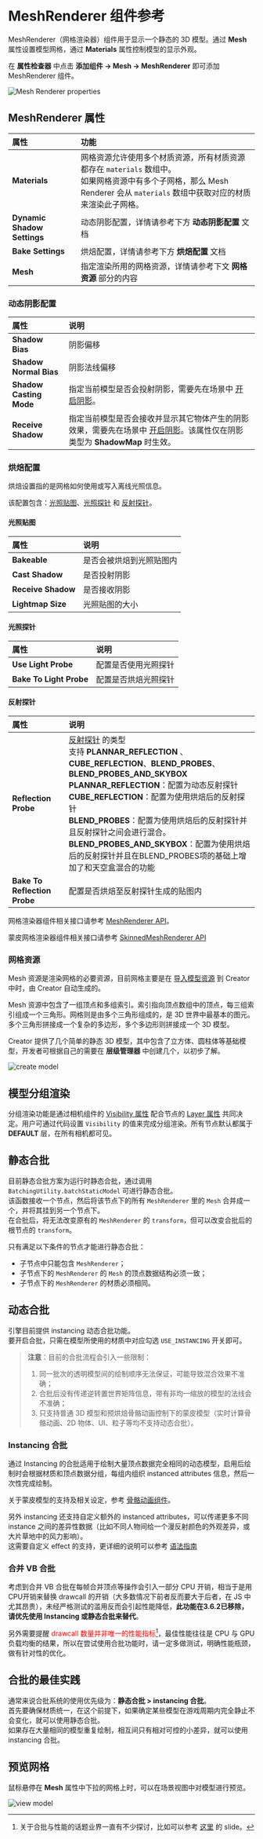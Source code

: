 # MeshRenderer 组件参考

MeshRenderer（网格渲染器）组件用于显示一个静态的 3D 模型。通过 **Mesh** 属性设置模型网格，通过 **Materials** 属性控制模型的显示外观。

在 **属性检查器** 中点击 **添加组件 -> Mesh -> MeshRenderer** 即可添加 MeshRenderer 组件。

![Mesh Renderer properties](meshrenderer-properties.png)

## MeshRenderer 属性

| 属性 | 功能 |
| :--- | :--- |
| **Materials** | 网格资源允许使用多个材质资源，所有材质资源都存在 `materials` 数组中。<br>如果网格资源中有多个子网格，那么 Mesh Renderer 会从 `materials` 数组中获取对应的材质来渲染此子网格。 |
| **Dynamic Shadow Settings** | 动态阴影配置，详情请参考下方 **动态阴影配置** 文档 |
| **Bake Settings** | 烘焙配置，详情请参考下方 **烘焙配置** 文档 |
| **Mesh** | 指定渲染所用的网格资源，详情请参考下文 **网格资源** 部分的内容 |

### 动态阴影配置

| 属性 | 说明 |
| :-- | :-- |
| **Shadow Bias** | 阴影偏移
| **Shadow Normal Bias** | 阴影法线偏移
| **Shadow Casting Mode** |  指定当前模型是否会投射阴影，需要先在场景中 [开启阴影](../../concepts/scene/light/shadow.md#%E5%BC%80%E5%90%AF%E9%98%B4%E5%BD%B1)。|
| **Receive Shadow** | 指定当前模型是否会接收并显示其它物体产生的阴影效果，需要先在场景中 [开启阴影](../../concepts/scene/light/shadow.md#%E5%BC%80%E5%90%AF%E9%98%B4%E5%BD%B1)。该属性仅在阴影类型为 **ShadowMap** 时生效。|

### 烘焙配置

烘焙设置指的是网格如何使用或写入离线光照信息。

该配置包含：[光照贴图](../../concepts/scene/light/lightmap.md)、[光照探针](probe/light-probe.md) 和 [反射探针](../../concepts/scene/light/probe/reflection-probe.md)。

#### 光照贴图

| 属性 | 说明 |
| :-- | :-- |
| **Bakeable** | 是否会被烘焙到光照贴图内 |
| **Cast Shadow** | 是否投射阴影 |
| **Receive Shadow** | 是否接收阴影 |
| **Lightmap Size** | 光照贴图的大小 |

#### 光照探针

| 属性 | 说明 |
| :-- | :-- |
| **Use Light Probe** | 配置是否使用光照探针 |
| **Bake To Light Probe** | 配置是否烘焙光照探针 |

#### 反射探针

| 属性 | 说明 |
| :-- | :-- |
| **Reflection Probe** | [反射探针](../../concepts/scene/light/probe/reflection-probe.md) 的类型 <br> 支持 **PLANNAR_REFLECTION** 、 **CUBE_REFLECTION**、**BLEND_PROBES**、**BLEND_PROBES_AND_SKYBOX** <br> **PLANNAR_REFLECTION**：配置为动态反射探针 <br> **CUBE_REFLECTION**：配置为使用烘焙后的反射探针 <br> **BLEND_PROBES**：配置为使用烘焙后的反射探针并且反射探针之间会进行混合。 <br> **BLEND_PROBES_AND_SKYBOX**：配置为使用烘焙后的反射探针并且在BLEND_PROBES项的基础上增加了和天空盒混合的功能 |
| **Bake To Reflection Probe** | 配置是否烘焙至反射探针生成的贴图内 |

网格渲染器组件相关接口请参考 [MeshRenderer API](%__APIDOC__%/zh/class/MeshRenderer)。

蒙皮网格渲染器组件相关接口请参考 [SkinnedMeshRenderer API](%__APIDOC__%/zh/class/SkinnedMeshRenderer)

### 网格资源

Mesh 资源是渲染网格的必要资源，目前网格主要是在 [导入模型资源](../../asset/model/mesh.md#%E6%A8%A1%E5%9E%8B%E5%AF%BC%E5%85%A5) 到 Creator 中时，由 Creator 自动生成的。

Mesh 资源中包含了一组顶点和多组索引。索引指向顶点数组中的顶点，每三组索引组成一个三角形。网格则是由多个三角形组成的，是 3D 世界中最基本的图元。多个三角形拼接成一个复杂的多边形，多个多边形则拼接成一个 3D 模型。

Creator 提供了几个简单的静态 3D 模型，其中包含了立方体、圆柱体等基础模型，开发者可根据自己的需要在 **层级管理器** 中创建几个，以初步了解。

![create model](create-model.png)

## 模型分组渲染

分组渲染功能是通过相机组件的 [Visibility 属性](../../editor/components/camera-component.md#%E8%AE%BE%E7%BD%AE-visibility-%E5%B1%9E%E6%80%A7) 配合节点的 [Layer 属性](../../concepts/scene/node-component.md#%E8%AE%BE%E7%BD%AE%E8%8A%82%E7%82%B9%E7%9A%84-layer-%E5%B1%9E%E6%80%A7) 共同决定。用户可通过代码设置 `Visibility` 的值来完成分组渲染。所有节点默认都属于 **DEFAULT** 层，在所有相机都可见。

## 静态合批

目前静态合批方案为运行时静态合批，通过调用 `BatchingUtility.batchStaticModel` 可进行静态合批。<br>
该函数接收一个节点，然后将该节点下的所有 `MeshRenderer` 里的 `Mesh` 合并成一个，并将其挂到另一个节点下。<br>
在合批后，将无法改变原有的 `MeshRenderer` 的 `transform`，但可以改变合批后的根节点的 `transform`。

只有满足以下条件的节点才能进行静态合批：
- 子节点中只能包含 `MeshRenderer`；
- 子节点下的 `MeshRenderer` 的 `Mesh` 的顶点数据结构必须一致；
- 子节点下的 `MeshRenderer` 的材质必须相同。

## 动态合批

引擎目前提供 instancing 动态合批功能。<br>
要开启合批，只需在模型所使用的材质中对应勾选 `USE_INSTANCING` 开关即可。

> **注意**：目前的合批流程会引入一些限制：
>
> 1. 同一批次的透明模型间的绘制顺序无法保证，可能导致混合效果不准确；
> 2. 合批后没有传递逆转置世界矩阵信息，带有非均一缩放的模型的法线会不准确；
> 3. 只支持普通 3D 模型和预烘焙骨骼动画控制下的蒙皮模型（实时计算骨骼动画、2D 物体、UI、粒子等均不支持动态合批）。

### Instancing 合批

通过 Instancing 的合批适用于绘制大量顶点数据完全相同的动态模型，启用后绘制时会根据材质和顶点数据分组，每组内组织 instanced attributes 信息，然后一次性完成绘制。

关于蒙皮模型的支持及相关设定，参考 [骨骼动画组件](../../animation/skeletal-animation.md#关于动态-Instancing)。

另外 instancing 还支持自定义额外的 instanced attributes，可以传递更多不同 instance 之间的差异性数据（比如不同人物间给一个漫反射颜色的外观差异，或大片草地中的风力影响）。<br>
这需要自定义 effect 的支持，更详细的说明可以参考 [语法指南](../../shader/effect-syntax.md#%E8%87%AA%E5%AE%9A%E4%B9%89%E5%87%A0%E4%BD%95%E4%BD%93%E5%AE%9E%E4%BE%8B%E5%8C%96%E5%B1%9E%E6%80%A7)

### 合并 VB 合批

考虑到合并 VB 合批在每帧合并顶点等操作会引入一部分 CPU 开销，相当于是用CPU开销来替换 drawcall 的开销（大多数情况下前者反而要大于后者，在 JS 中尤其昂贵），未经严格测试的滥用反而会引起性能降低，**此功能在3.6.2已移除，请优先使用 Instancing 或静态合批来替代**。

另外需要提醒 <font color=#ff0000>drawcall 数量并非唯一的性能指标[^2]</font>，最佳性能往往是 CPU 与 GPU 负载均衡的结果，所以在尝试使用合批功能时，请一定多做测试，明确性能瓶颈，做有针对性的优化。

## 合批的最佳实践

通常来说合批系统的使用优先级为：**静态合批 > instancing 合批**。<br>
首先要确保材质统一，在这个前提下，如果确定某些模型在游戏周期内完全静止不会变化，就可以使用静态合批。<br>
如果存在大量相同的模型重复绘制，相互间只有相对可控的小差异，就可以使用 instancing 合批。<br>

## 预览网格

鼠标悬停在 **Mesh** 属性中下拉的网格上时，可以在场景视图中对模型进行预览。

![view model](mesh-renderer/view-model.gif)

[^1]: 注意目前使用 uniform 上传合批后的世界变换矩阵，考虑到 WebGL 标准的 uniform 数量限制，目前一批最多绘制 10 个模型，所以对大量同材质的模型，开启合批后 drawcall 数量预期最多会减少 10 倍。
[^2]: 关于合批与性能的话题业界一直有不少探讨，比如可以参考 [这里](https://www.nvidia.com/docs/IO/8228/BatchBatchBatch.pdf) 的 slide。
